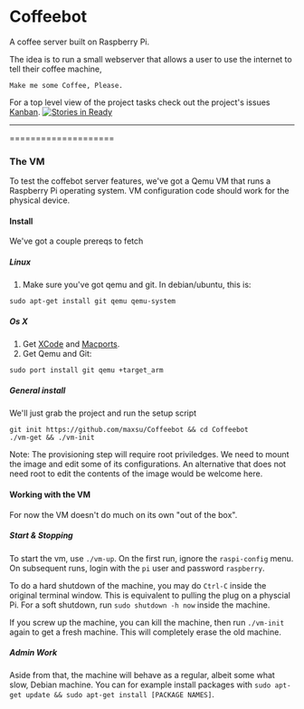 Coffeebot
=========

A coffee server built on Raspberry Pi. 

The idea is to run a small webserver that allows a user to use the internet to tell their coffee machine,

```Make me some Coffee, Please.```

For a top level view of the project tasks check out the project's issues [Kanban](https://waffle.io/maxsu/coffeebot). [![Stories in Ready](https://badge.waffle.io/maxsu/coffeebot.png)](http://waffle.io/maxsu/coffeebot) 

--------------------
====================


### The VM
To test the coffebot server features, we've got a Qemu VM that runs a Raspberry Pi operating system.
VM configuration code should work for the physical device.

#### Install
We've got a couple prereqs to fetch

##### Linux 

1. Make sure you've got qemu and git. In debian/ubuntu, this is:

```
sudo apt-get install git qemu qemu-system
```

##### Os X

1. Get [XCode](https://itunes.apple.com/us/app/xcode/id497799835?ls=1&mt=12) and [Macports](http://www.macports.org/install.php).
2. Get Qemu and Git:

```
sudo port install git qemu +target_arm
```

##### General install
We'll just grab the project and run the setup script
```
git init https://github.com/maxsu/Coffeebot && cd Coffeebot
./vm-get && ./vm-init
```

Note: The provisioning step will require root priviledges. We need
to mount the image and edit some of its configurations.
An alternative that does not need root to edit the contents of the image would be welcome here.

#### Working with the VM
For now the VM doesn't do much on its own "out of the box".

##### Start & Stopping
To start the vm, use ```./vm-up```. On the first run, ignore the `raspi-config` menu.
On subsequent runs, login with the ```pi``` user and password ```raspberry```.

To do a hard shutdown of the machine, you may do ```Ctrl-C``` inside the original terminal window.
This is equivalent to pulling the plug on a physcial Pi.
For a soft shutdown, run ```sudo shutdown -h now``` inside the machine.

If you screw up the machine, you can kill the machine, then run ```./vm-init``` again to get a fresh machine.
This will completely erase the old machine.

##### Admin Work
Aside from that, the machine will behave as a regular, albeit some what slow, Debian machine.
You can for example install packages with ```sudo apt-get update && sudo apt-get install [PACKAGE NAMES]```.



